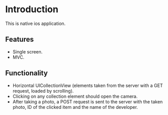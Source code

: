 # Introduction
This is native ios application.

## Features
- Single screen.
- MVC.

## Functionality
- Horizontal UICollectionView (elements taken from the server with a GET request, loaded by scrolling).
- Clicking on any collection element should open the camera.
- After taking a photo, a POST request is sent to the server with the taken photo, ID of the clicked item and the name of the developer.
